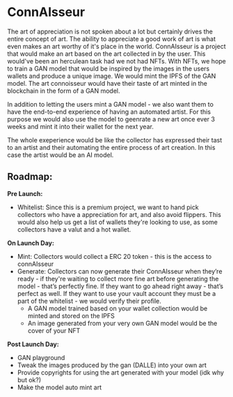 # ConnAIsseur
The art of appreciation is not spoken about a lot but certainly drives the entire concept of art. The ability to appreciate a good work of art is what even makes an art worthy of it's place in the world. ConnAIsseur is a project that would make an art based on the art collected in by the user. This would've been an herculean task had we not had NFTs. With NFTs, we hope to train a GAN model that would be inspired by the images in the users wallets and produce a unique image. We would mint the IPFS of the GAN model. The art connoisseur would have their taste of art minted in the blockchain in the form of a GAN model. 

In addition to letting the users mint a GAN model - we also want them to have the end-to-end experience of having an automated artist. For this purpose we would also use the model to geenrate a new art once ever 3 weeks and mint it into their wallet for the next year. 

The whole exeperience would be like the collector has expressed their tast to an artist and their automating the entire process of art creation. In this case the artist would be an AI model. 

## **Roadmap:**

**Pre Launch:**
- Whitelist: Since this is a premium project, we want to hand pick collectors who have a appreciation for art, and also avoid flippers. This would also help us get a list of wallets they're looking to use, as some collectors have a valut and a hot wallet. 

**On Launch Day:**
- Mint: Collectors would collect a ERC 20 token - this is the access to connAIsseur
- Generate: Collectors can now generate their ConnAIsseur when they’re ready - if they're waiting to collect more fine art before generating the model - that’s perfectly fine. If they want to go ahead right away - that’s perfect as well. If they want to use your vault account they must be a part of the whitelist - we would verify their profile.
    - A GAN model trained based on your wallet collection would be minted and stored on the IPFS
    - An image generated from your very own GAN model would be the cover of your NFT

**Post Launch Day:**
- GAN playground
- Tweak the images produced by the gan (DALLE) into your own art
- Provide copyrights for using the art generated with your model (idk why but ok?)
- Make the model auto mint art
